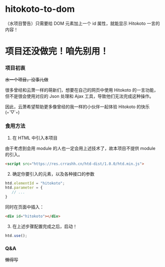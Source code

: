 # hitokoto-to-dom
（水项目警告）只需要给 DOM 元素加上一个 id 属性，就能显示 Hitokoto 一言的内容！

# 项目还没做完！咱先别用！

### 项目初衷
~~水一个项目，没事儿做~~  
  
很多曾经和云萧一样的萌新们，想要在自己的网页中使用 Hitokoto 的一言功能，但不是很会使用对应的 Json 处理和 Ajax 工具，导致他们无法完成这种操作。  
  
因此，云萧希望帮助更多像曾经的我一样的小伙伴一起体验 Hitokoto 的快乐 (◦˙▽˙◦)  

### 食用方法
1. 在 HTML 中引入本项目  
  
由于考虑到会用 module 的人也一定会用上述技术了，故本项目不提供 module 的引入。
```html
<script src="https://res.crrashh.cn/htd-dist/1.0.0/htd.min.js">
```
2. 确定你要引入的元素，以及各种接口的参数  
```javascript
htd.elementId = "hitokoto";
htd.parameter = {
   // ...
}
```
同时在页面中插入：  
```html
<div id="hitokoto"></div>
```
3. 在上述步骤配置完成之后，启动！  
```javascript
htd.use();
```

### Q&A
~~懒得写~~
